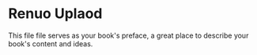 # Renuo Uplaod

This file file serves as your book's preface, a great place to describe your book's content and ideas.
